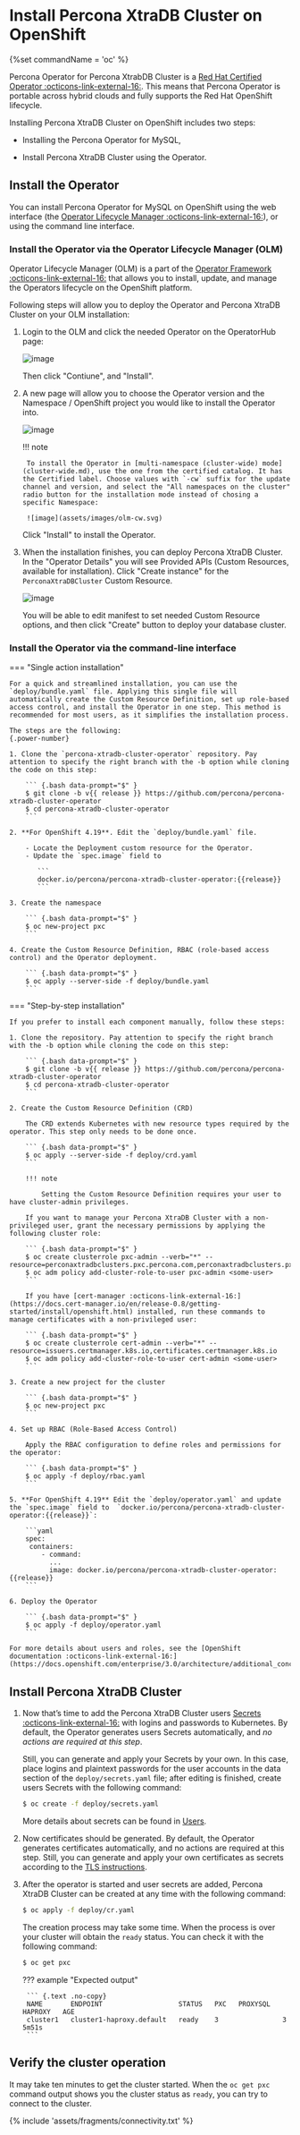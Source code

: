 # Install Percona XtraDB Cluster on OpenShift

{%set commandName = 'oc' %}

Percona Operator for Percona XtrabDB Cluster is a [Red Hat Certified Operator :octicons-link-external-16:](https://connect.redhat.com/en/partner-with-us/red-hat-openshift-certification). This means that Percona Operator is portable across hybrid clouds and fully supports the Red Hat OpenShift lifecycle.

Installing Percona XtraDB Cluster on OpenShift includes two steps:

* Installing the Percona Operator for MySQL,

* Install Percona XtraDB Cluster using the Operator.

## Install the Operator

You can install Percona Operator for MySQL on OpenShift using the web interface (the [Operator Lifecycle Manager :octicons-link-external-16:](https://docs.redhat.com/en/documentation/openshift_container_platform/4.2/html/operators/understanding-the-operator-lifecycle-manager-olm#olm-overview_olm)), or using the command line interface.

### Install the Operator via the Operator Lifecycle Manager (OLM)

Operator Lifecycle Manager (OLM) is a part of the [Operator Framework :octicons-link-external-16:](https://github.com/operator-framework) that allows you to install, update, and manage the Operators lifecycle on the OpenShift platform.

Following steps will allow you to deploy the Operator and Percona XtraDB Cluster on your OLM installation:

1. Login to the OLM and click the needed Operator on the OperatorHub page:

    ![image](assets/images/olm1.svg)

    Then click "Contiune", and "Install".

2. A new page will allow you to choose the Operator version and the Namespace / OpenShift project you would like to install the Operator into.

    ![image](assets/images/olm2.svg)

    !!! note

        To install the Operator in [multi-namespace (cluster-wide) mode](cluster-wide.md), use the one from the certified catalog. It has the Certified label. Choose values with `-cw` suffix for the update channel and version, and select the "All namespaces on the cluster" radio button for the installation mode instead of chosing a specific Namespace:
        
        ![image](assets/images/olm-cw.svg)

    Click "Install" to install the Operator.

3. When the installation finishes, you can deploy Percona XtraDB Cluster. In the "Operator Details" you will see Provided APIs (Custom Resources, available for installation). Click "Create instance" for the `PerconaXtraDBCluster` Custom Resource.

    ![image](assets/images/olm3.svg)

    You will be able to edit manifest to set needed Custom Resource options, and then click "Create" button to deploy your database cluster.

### Install the Operator via the command-line interface

=== "Single action installation"

    For a quick and streamlined installation, you can use the `deploy/bundle.yaml` file. Applying this single file will automatically create the Custom Resource Definition, set up role-based access control, and install the Operator in one step. This method is recommended for most users, as it simplifies the installation process.
    
    The steps are the following:
    {.power-number}

    1. Clone the `percona-xtradb-cluster-operator` repository. Pay attention to specify the right branch with the -b option while cloning the code on this step:

        ``` {.bash data-prompt="$" }
        $ git clone -b v{{ release }} https://github.com/percona/percona-xtradb-cluster-operator
        $ cd percona-xtradb-cluster-operator
        ```
    
    2. **For OpenShift 4.19**. Edit the `deploy/bundle.yaml` file. 
    
        - Locate the Deployment custom resource for the Operator.
        - Update the `spec.image` field to 
           
           ```
           docker.io/percona/percona-xtradb-cluster-operator:{{release}}
           ```
    
    3. Create the namespace

        ``` {.bash data-prompt="$" }
        $ oc new-project pxc
        ```

    4. Create the Custom Resource Definition, RBAC (role-based access control) and the Operator deployment.

        ``` {.bash data-prompt="$" }
        $ oc apply --server-side -f deploy/bundle.yaml
        ```

=== "Step-by-step installation"

    If you prefer to install each component manually, follow these steps:

    1. Clone the repository. Pay attention to specify the right branch with the -b option while cloning the code on this step:

        ``` {.bash data-prompt="$" }
        $ git clone -b v{{ release }} https://github.com/percona/percona-xtradb-cluster-operator
        $ cd percona-xtradb-cluster-operator
        ```

    2. Create the Custom Resource Definition (CRD)

        The CRD extends Kubernetes with new resource types required by the operator. This step only needs to be done once.

        ``` {.bash data-prompt="$" }
        $ oc apply --server-side -f deploy/crd.yaml
        ```

        !!! note

            Setting the Custom Resource Definition requires your user to have cluster-admin privileges.

        If you want to manage your Percona XtraDB Cluster with a non-privileged user, grant the necessary permissions by applying the following cluster role:

        ``` {.bash data-prompt="$" }
        $ oc create clusterrole pxc-admin --verb="*" --resource=perconaxtradbclusters.pxc.percona.com,perconaxtradbclusters.pxc.percona.com/status,perconaxtradbclusterbackups.pxc.percona.com,perconaxtradbclusterbackups.pxc.percona.com/status,perconaxtradbclusterrestores.pxc.percona.com,perconaxtradbclusterrestores.pxc.percona.com/status
        $ oc adm policy add-cluster-role-to-user pxc-admin <some-user>
        ```

        If you have [cert-manager :octicons-link-external-16:](https://docs.cert-manager.io/en/release-0.8/getting-started/install/openshift.html) installed, run these commands to manage certificates with a non-privileged user:

        ``` {.bash data-prompt="$" }
        $ oc create clusterrole cert-admin --verb="*" --resource=issuers.certmanager.k8s.io,certificates.certmanager.k8s.io
        $ oc adm policy add-cluster-role-to-user cert-admin <some-user>
        ```

    3. Create a new project for the cluster

        ``` {.bash data-prompt="$" }
        $ oc new-project pxc
        ```

    4. Set up RBAC (Role-Based Access Control)

        Apply the RBAC configuration to define roles and permissions for the operator:

        ``` {.bash data-prompt="$" }
        $ oc apply -f deploy/rbac.yaml
        ```

    5. **For OpenShift 4.19** Edit the `deploy/operator.yaml` and update the `spec.image` field to  `docker.io/percona/percona-xtradb-cluster-operator:{{release}}`:

        ```yaml
        spec:
         containers:
            - command:
              ...
              image: docker.io/percona/percona-xtradb-cluster-operator:{{release}}
        ```
    
    6. Deploy the Operator

        ``` {.bash data-prompt="$" }
        $ oc apply -f deploy/operator.yaml
        ```

    For more details about users and roles, see the [OpenShift documentation :octicons-link-external-16:](https://docs.openshift.com/enterprise/3.0/architecture/additional_concepts/authorization.html).

## Install Percona XtraDB Cluster

1. Now that’s time to add the Percona XtraDB Cluster users [Secrets :octicons-link-external-16:](https://kubernetes.io/docs/concepts/configuration/secret/)
    with logins and passwords to Kubernetes. By default, the Operator generates
    users Secrets automatically, and *no actions are required at this step*.

    Still, you can generate and apply your Secrets by your own. In this case,
    place logins and plaintext passwords for the user accounts in the data
    section of the `deploy/secrets.yaml` file; after editing is finished, create
    users Secrets with the following command:

    ``` {.bash data-prompt="$" }
    $ oc create -f deploy/secrets.yaml
    ```

    More details about secrets can be found in [Users](users.md).

2. Now certificates should be generated. By default, the Operator generates
    certificates automatically, and no actions are required at this step. Still,
    you can generate and apply your own certificates as secrets according
    to the [TLS instructions](TLS.md).

3. After the operator is started and user secrets are added, Percona
    XtraDB Cluster can be created at any time with the following command:

    ``` {.bash data-prompt="$" }
    $ oc apply -f deploy/cr.yaml
    ```

    The creation process may take some time. When the process is over your
    cluster will obtain the `ready` status. You can check it with the following
    command:

    ``` {.bash data-prompt="$" }
    $ oc get pxc
    ```

    ??? example "Expected output"

        ``` {.text .no-copy}
        NAME       ENDPOINT                   STATUS   PXC   PROXYSQL   HAPROXY   AGE
        cluster1   cluster1-haproxy.default   ready    3                3         5m51s
        ```

## Verify the cluster operation

It may take ten minutes to get the cluster started. When the `oc get pxc`
command output shows you the cluster status as `ready`, you can try to connect
to the cluster.

{% include 'assets/fragments/connectivity.txt' %}
